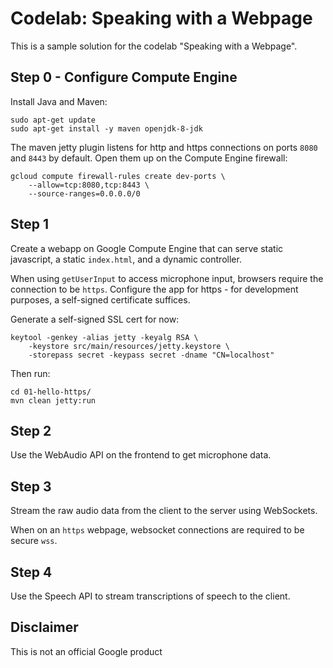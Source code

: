 # Codelab: Speaking with a Webpage

This is a sample solution for the codelab "Speaking with a Webpage".

## Step 0 - Configure Compute Engine

Install Java and Maven:

    sudo apt-get update
    sudo apt-get install -y maven openjdk-8-jdk

The maven jetty plugin listens for http and https connections on ports `8080`
and `8443` by default. Open them up on the Compute Engine firewall:

    gcloud compute firewall-rules create dev-ports \
        --allow=tcp:8080,tcp:8443 \
        --source-ranges=0.0.0.0/0

## Step 1

Create a webapp on Google Compute Engine that can serve static javascript, a
static `index.html`, and a dynamic controller.

When using `getUserInput` to access microphone input, browsers require the
connection to be `https`. Configure the app for https - for development
purposes, a self-signed certificate suffices.

Generate a self-signed SSL cert for now:

    keytool -genkey -alias jetty -keyalg RSA \
        -keystore src/main/resources/jetty.keystore \
        -storepass secret -keypass secret -dname "CN=localhost"

Then run:

    cd 01-hello-https/
    mvn clean jetty:run

## Step 2

Use the WebAudio API on the frontend to get microphone data.

## Step 3

Stream the raw audio data from the client to the server using WebSockets.

When on an `https` webpage, websocket connections are required to be secure
`wss`.

## Step 4

Use the Speech API to stream transcriptions of speech to the client.

## Disclaimer

This is not an official Google product
